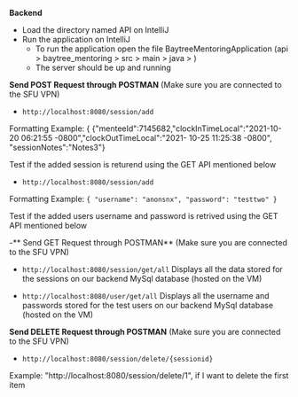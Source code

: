 **Backend**

- Load the directory named API on IntelliJ
- Run the application on IntelliJ
    - To run the application open the file BaytreeMentoringApplication (api > baytree_mentoring > src > main > java > )
    - The server should be up and running 



**Send POST Request through POSTMAN**
(Make sure you are connected to the SFU VPN)


- `http://localhost:8080/session/add`

Formatting Example: { {"menteeId":7145682,"clockInTimeLocal":"2021-10-20 06:21:55 -0800","clockOutTimeLocal":"2021- 10-25 11:25:38 -0800", "sessionNotes":"Notes3"}

Test if the added session is returend using the GET API mentioned below

- `http://localhost:8080/session/add`

Formatting Example: 
`{ "username": "anonsnx", "password": "testtwo" }`

Test if the added users username and password is retrived using the GET API mentioned below


-** Send GET Request through POSTMAN** 
(Make sure you are connected to the SFU VPN)


- `http://localhost:8080/session/get/all`
Displays all the data stored for the sessions on our backend MySql database (hosted on the VM)


- `http://localhost:8080/user/get/all`
Displays all the username and passwords stored for the test users on our backend MySql database (hosted on the VM)


**Send DELETE Request through POSTMAN**
(Make sure you are connected to the SFU VPN)

- `http://localhost:8080/session/delete/{sessionid}`

Example: "http://localhost:8080/session/delete/1", if I want to delete the first item

